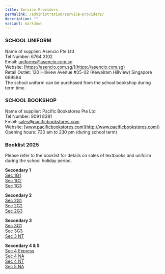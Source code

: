 ```yaml
---
title: Service Providers
permalink: /administration/service-providers/
description: ""
variant: markdown
---
```

### SCHOOL UNIFORM 
Name of supplier:  Asencio Pte Ltd<br> 
Tel Number: 6764 3102   <br>
Email:&nbsp;[uniforms@asencio.com.sg](mailto:uniforms@asencio.com.sg)  <br>
Website: [https://asencio.com.sg/](https://asencio.com.sg)  <br> 
Retail Outlet: 120 Hillview Avenue #05-02 (Kewalram Hillview) Singapore 669594<br>
The school uniform can be purchased from the school bookshop during term time.


### **SCHOOL BOOKSHOP**  

Name of supplier: Pacific Bookstores Pte Ltd <br>
Tel Number: 9091 8381 <br>
Email:&nbsp;[sales@pacificbookstores.com](mailto:sales@pacificbookstores.com) <br>
Website:&nbsp;[www.pacificbookstores.com](http://www.pacificbookstores.com/) <br>
Opening hours: 730 am to 230 pm (during school term)

### Booklist 2025
Please refer to the booklist for details on sales of textbooks and uniform during the school holiday period.

**Secondary 1**<br>
[Sec 1G1](https://drive.google.com/file/d/1K6b_nEYkLSGMP4kOvIqTIrk4Tn0VtMVB/view?usp=sharing)<br>
[Sec 1G2](https://drive.google.com/file/d/1HW22DiKTXh1yICfxDvYDG8mIgpO45PlK/view?usp=sharing)<br>
[Sec 1G3](https://drive.google.com/file/d/17ApSraPtQFG-RTHKOf939d2LnK1VLdCs/view?usp=sharing)<br>

**Secondary 2**<br>
[Sec 2G1](https://drive.google.com/file/d/1H-0wUb0kbw-Au-c1qUpal1egJJs1DgSC/view?usp=sharing)<br>
[Sec 2G2](https://drive.google.com/file/d/1g8f-RI0pCaMad9aNZ0uL0QhIsYKn9J81/view?usp=sharing)<br>
[Sec 2G3](https://drive.google.com/file/d/11S6UF_8JQQcR_95AFM5mphB7mFTCXQQM/view?usp=sharing)<br>

**Secondary 3**<br>
[Sec 3G1](https://drive.google.com/file/d/1duTVDASM9XdJc4twN4KH44VFZjyfNNYE/view?usp=sharing)<br>
[Sec 3G3](https://drive.google.com/file/d/10S03bFGsD2siQH0TrlgBpZEd0COIvou5/view?usp=sharing)<br>
[Sec 3 NT](https://drive.google.com/file/d/1xqEJ42JUiDq2DBNWC8CLyfqQzKhw_up-/view?usp=drive_link)<br>

**Secondary 4 &amp; 5**<br>
[Sec 4 Express](https://drive.google.com/file/d/1AveYhMJkAod0mC_OnDwmW_VDEmh90LgZ/view?usp=sharing)<br>
[Sec 4 NA](https://drive.google.com/file/d/13CMcTeiZwVfaAmBX6ll9XpbF1RS9hHKK/view?usp=sharing)<br>
[Sec 4 NT](https://drive.google.com/file/d/1DAe38hbZTRIX13GM8TE1xJZ3m1k9V8B7/view?usp=sharing)<br>
[Sec 5 NA](https://drive.google.com/file/d/11ycqs9dxZ75dgNNpFlmZccwX_ulhshSn/view?usp=sharing)<br>